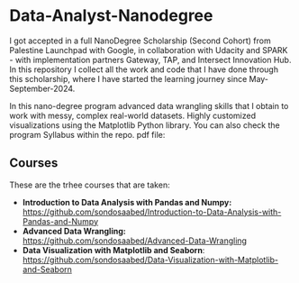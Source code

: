 # Data-Analyst-Nanodegree
I got accepted in a full NanoDegree Scholarship (Second Cohort) from Palestine Launchpad with Google, in collaboration with Udacity and SPARK - with implementation partners Gateway, TAP, and Intersect Innovation Hub. In this repository I collect all the work and code that I have done through this scholarship, where I have started the learning journey since May-September-2024.

In this nano-degree program advanced data wrangling skills that I obtain to work with messy, complex real-world datasets. Highly customized visualizations using the Matplotlib Python library. You can also check the program Syllabus within the repo. pdf file:

## Courses
These are the trhee courses that are taken: 
- **Introduction to Data Analysis with Pandas and Numpy:** https://github.com/sondosaabed/Introduction-to-Data-Analysis-with-Pandas-and-Numpy
- **Advanced Data Wrangling:** https://github.com/sondosaabed/Advanced-Data-Wrangling
- **Data Visualization with Matplotlib and Seaborn**: https://github.com/sondosaabed/Data-Visualization-with-Matplotlib-and-Seaborn
